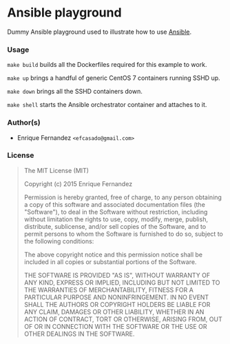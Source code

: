 # Ansible playground

Dummy Ansible playground used to illustrate how to use [Ansible](https://www.ansible.com/).


### Usage

`make build` builds all the Dockerfiles required for this example to work.

`make up` brings a handful of generic CentOS 7 containers running SSHD up.

`make down` brings all the SSHD containers down.

`make shell` starts the Ansible orchestrator container and attaches to it.


### Author(s)

- Enrique Fernandez `<efcasado@gmail.com>`


### License

> The MIT License (MIT)
>
> Copyright (c) 2015 Enrique Fernandez
>
> Permission is hereby granted, free of charge, to any person obtaining a copy
> of this software and associated documentation files (the "Software"), to deal
> in the Software without restriction, including without limitation the rights
> to use, copy, modify, merge, publish, distribute, sublicense, and/or sell
> copies of the Software, and to permit persons to whom the Software is
> furnished to do so, subject to the following conditions:
>
> The above copyright notice and this permission notice shall be included in
> all copies or substantial portions of the Software.
>
> THE SOFTWARE IS PROVIDED "AS IS", WITHOUT WARRANTY OF ANY KIND, EXPRESS OR
> IMPLIED, INCLUDING BUT NOT LIMITED TO THE WARRANTIES OF MERCHANTABILITY,
> FITNESS FOR A PARTICULAR PURPOSE AND NONINFRINGEMENT. IN NO EVENT SHALL THE
> AUTHORS OR COPYRIGHT HOLDERS BE LIABLE FOR ANY CLAIM, DAMAGES OR OTHER
> LIABILITY, WHETHER IN AN ACTION OF CONTRACT, TORT OR OTHERWISE, ARISING FROM,
> OUT OF OR IN CONNECTION WITH THE SOFTWARE OR THE USE OR OTHER DEALINGS IN
> THE SOFTWARE.